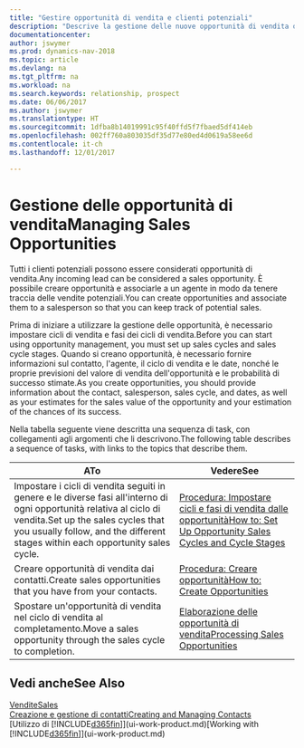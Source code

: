 ```yaml
---
title: "Gestire opportunità di vendita e clienti potenziali"
description: "Descrive la gestione delle nuove opportunità di vendita o dei clienti potenziali in Dynamics NAV e l'associazione dell'opportunità con un agente per tenere traccia delle vendite potenziali."
documentationcenter: 
author: jswymer
ms.prod: dynamics-nav-2018
ms.topic: article
ms.devlang: na
ms.tgt_pltfrm: na
ms.workload: na
ms.search.keywords: relationship, prospect
ms.date: 06/06/2017
ms.author: jswymer
ms.translationtype: HT
ms.sourcegitcommit: 1dfba8b14019991c95f40ffd5f7fbaed5df414eb
ms.openlocfilehash: 002ff760a803035df35d77e80ed4d0619a58ee6d
ms.contentlocale: it-ch
ms.lasthandoff: 12/01/2017

---
```

# <a name="managing-sales-opportunities"></a><span data-ttu-id="d7728-103">Gestione delle opportunità di vendita</span><span class="sxs-lookup"><span data-stu-id="d7728-103">Managing Sales Opportunities</span></span>
<span data-ttu-id="d7728-104">Tutti i clienti potenziali possono essere considerati opportunità di vendita.</span><span class="sxs-lookup"><span data-stu-id="d7728-104">Any incoming lead can be considered a sales opportunity.</span></span> <span data-ttu-id="d7728-105">È possibile creare opportunità e associarle a un agente in modo da tenere traccia delle vendite potenziali.</span><span class="sxs-lookup"><span data-stu-id="d7728-105">You can create opportunities and associate them to a salesperson so that you can keep track of potential sales.</span></span>

<span data-ttu-id="d7728-106">Prima di iniziare a utilizzare la gestione delle opportunità, è necessario impostare cicli di vendita e fasi dei cicli di vendita.</span><span class="sxs-lookup"><span data-stu-id="d7728-106">Before you can start using opportunity management, you must set up sales cycles and sales cycle stages.</span></span> <span data-ttu-id="d7728-107">Quando si creano opportunità, è necessario fornire informazioni sul contatto, l'agente, il ciclo di vendita e le date, nonché le proprie previsioni del valore di vendita dell'opportunità e le probabilità di successo stimate.</span><span class="sxs-lookup"><span data-stu-id="d7728-107">As you create opportunities, you should provide information about the contact, salesperson, sales cycle, and dates, as well as your estimates for the sales value of the opportunity and your estimation of the chances of its success.</span></span>

<span data-ttu-id="d7728-108">Nella tabella seguente viene descritta una sequenza di task, con collegamenti agli argomenti che li descrivono.</span><span class="sxs-lookup"><span data-stu-id="d7728-108">The following table describes a sequence of tasks, with links to the topics that describe them.</span></span> 

| <span data-ttu-id="d7728-109">A</span><span class="sxs-lookup"><span data-stu-id="d7728-109">To</span></span> | <span data-ttu-id="d7728-110">Vedere</span><span class="sxs-lookup"><span data-stu-id="d7728-110">See</span></span> |
| --- | --- |
| <span data-ttu-id="d7728-111">Impostare i cicli di vendita seguiti in genere e le diverse fasi all'interno di ogni opportunità relativa al ciclo di vendita.</span><span class="sxs-lookup"><span data-stu-id="d7728-111">Set up the sales cycles that you usually follow, and the different stages within each opportunity sales cycle.</span></span> |[<span data-ttu-id="d7728-112">Procedura: Impostare cicli e fasi di vendita dalle opportunità</span><span class="sxs-lookup"><span data-stu-id="d7728-112">How to: Set Up Opportunity Sales Cycles and Cycle Stages</span></span>](marketing-how-setup-opportunity-sales-cycles-stages.md) |
| <span data-ttu-id="d7728-113">Creare opportunità di vendita dai contatti.</span><span class="sxs-lookup"><span data-stu-id="d7728-113">Create sales opportunities that you have from your contacts.</span></span> |[<span data-ttu-id="d7728-114">Procedura: Creare opportunità</span><span class="sxs-lookup"><span data-stu-id="d7728-114">How to: Create Opportunities</span></span>](marketing-how-create-opportunities.md) |
| <span data-ttu-id="d7728-115">Spostare un'opportunità di vendita nel ciclo di vendita al completamento.</span><span class="sxs-lookup"><span data-stu-id="d7728-115">Move a sales opportunity through the sales cycle to completion.</span></span> |[<span data-ttu-id="d7728-116">Elaborazione delle opportunità di vendita</span><span class="sxs-lookup"><span data-stu-id="d7728-116">Processing Sales Opportunities</span></span>](marketing-processing-sales-opportunities.md) |

## <a name="see-also"></a><span data-ttu-id="d7728-117">Vedi anche</span><span class="sxs-lookup"><span data-stu-id="d7728-117">See Also</span></span>
[<span data-ttu-id="d7728-118">Vendite</span><span class="sxs-lookup"><span data-stu-id="d7728-118">Sales</span></span>](sales-manage-sales.md)  
[<span data-ttu-id="d7728-119">Creazione e gestione di contatti</span><span class="sxs-lookup"><span data-stu-id="d7728-119">Creating and Managing Contacts</span></span>](marketing-contacts.md)  
<span data-ttu-id="d7728-120">[Utilizzo di [!INCLUDE[d365fin](includes/d365fin_md.md)]](ui-work-product.md)</span><span class="sxs-lookup"><span data-stu-id="d7728-120">[Working with [!INCLUDE[d365fin](includes/d365fin_md.md)]](ui-work-product.md)</span></span>

